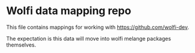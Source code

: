 # Wolfi data mapping repo

This file contains mappings for working with https://github.com/wolfi-dev.

The expectation is this data will move into wolfi melange packages themselves.